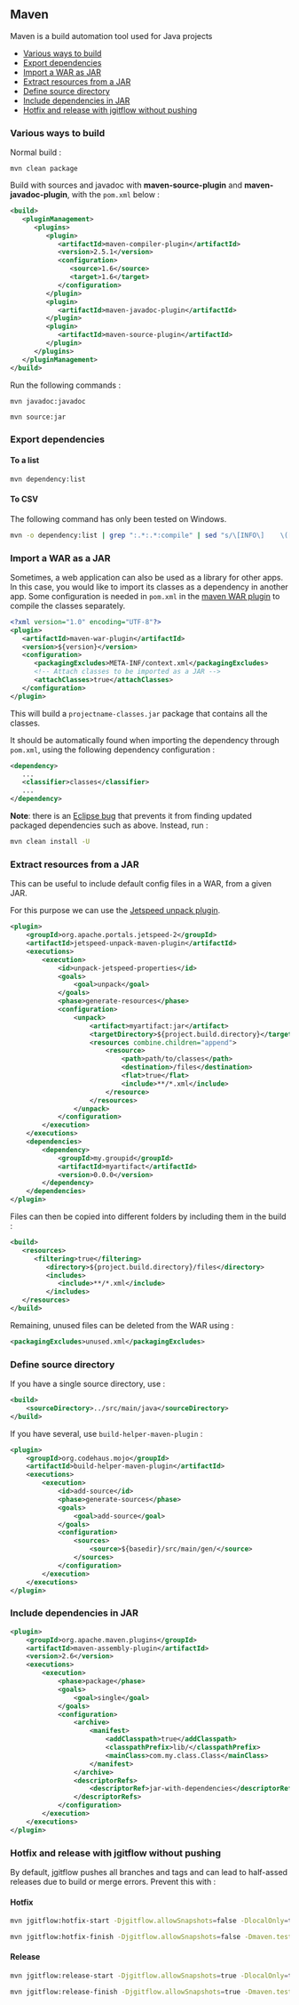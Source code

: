 ## Maven
Maven is a build automation tool used for Java projects

* [Various ways to build](#various-ways-to-build)
* [Export dependencies](#export-dependencies)
* [Import a WAR as  JAR](#import-a-war-as-a-jar)
* [Extract resources from a JAR](#extract-resources-from-a-jar)
* [Define source directory](#define-source-directory)
* [Include dependencies in JAR](#include-dependencies-in-jar)
* [Hotfix and release with jgitflow without pushing](#hotfix-and-release-with-jgitflow-without-pushing)

### Various ways to build 
Normal build :

```
mvn clean package
```

Build with sources and javadoc with **maven-source-plugin** and **maven-javadoc-plugin**, with the `pom.xml` below :

```xml
<build>
   <pluginManagement>
      <plugins>
         <plugin>
            <artifactId>maven-compiler-plugin</artifactId>
            <version>2.5.1</version>
            <configuration>
               <source>1.6</source>
               <target>1.6</target>
            </configuration>
         </plugin>
         <plugin>
            <artifactId>maven-javadoc-plugin</artifactId>
         </plugin>
         <plugin>
            <artifactId>maven-source-plugin</artifactId>
         </plugin>
      </plugins>
   </pluginManagement>
</build>
  ```

Run the following commands :

```
mvn javadoc:javadoc
```

```
mvn source:jar
```

### Export dependencies

#### To a list
```bash
mvn dependency:list
```
#### To CSV
The following command has only been tested on Windows.
```bash
mvn -o dependency:list | grep ":.*:.*:compile" | sed "s/\[INFO\]    \([^:]*\):\([^:]*\):jar:\([^:]*\):compile/\1;\2;\3/" | sort -u
```

### Import a WAR as a JAR

Sometimes, a web application can also be used as a library for other apps. In this case, you would like to import its classes as a dependency in another app. Some configuration is needed in `pom.xml` in the [maven WAR plugin](http://maven.apache.org/plugins/maven-war-plugin/war-mojo.html) to compile the classes separately.

```xml
<?xml version="1.0" encoding="UTF-8"?>
<plugin>
   <artifactId>maven-war-plugin</artifactId>
   <version>${version}</version>
   <configuration>
      <packagingExcludes>META-INF/context.xml</packagingExcludes>
      <!-- Attach classes to be imported as a JAR -->
      <attachClasses>true</attachClasses>
   </configuration>
</plugin>
```

This will build a `projectname-classes.jar` package that contains all the classes.

It should be automatically found when importing the dependency through `pom.xml`, using the following dependency configuration :

```xml
<dependency>
   ...
   <classifier>classes</classifier>
   ...
</dependency>
```

**Note**: there is an [Eclipse bug](https://bugs.eclipse.org/bugs/show_bug.cgi?id=502349) that prevents it from finding updated packaged dependencies such as above. Instead, run :

```bash
mvn clean install -U
```

### Extract resources from a JAR

This can be useful to include default config files in a WAR, from a given JAR.

For this purpose we can use the [Jetspeed unpack plugin](https://portals.apache.org/jetspeed-2/buildguide/jetspeed-unpack-plugin.html).

```xml
<plugin>
	<groupId>org.apache.portals.jetspeed-2</groupId>
	<artifactId>jetspeed-unpack-maven-plugin</artifactId>
	<executions>
		<execution>
			<id>unpack-jetspeed-properties</id>
			<goals>
				<goal>unpack</goal>
			</goals>
			<phase>generate-resources</phase>
			<configuration>
				<unpack>
					<artifact>myartifact:jar</artifact>
					<targetDirectory>${project.build.directory}</targetDirectory>
					<resources combine.children="append">
						<resource>
							<path>path/to/classes</path>
							<destination>/files</destination>
							<flat>true</flat>
							<include>**/*.xml</include>
						</resource>
					</resources>
				</unpack>
			</configuration>
		</execution>
	</executions>
	<dependencies>
		<dependency>
			<groupId>my.groupid</groupId>
			<artifactId>myartifact</artifactId>
			<version>0.0.0</version>
		</dependency>
	</dependencies>
</plugin>
```

Files can then be copied into different folders by including them in the build : 

```xml
<build>
   <resources>
      <filtering>true</filtering>
         <directory>${project.build.directory}/files</directory>
         <includes>
            <include>**/*.xml</include>
         </includes>
   </resources>
</build>
```

Remaining, unused files can be deleted from the WAR using :

```xml
<packagingExcludes>unused.xml</packagingExcludes>
```

### Define source directory

If you have a single source directory, use :

```xml
<build>
    <sourceDirectory>../src/main/java</sourceDirectory>
</build>
```

If you have several, use `build-helper-maven-plugin` :

```xml
<plugin>
	<groupId>org.codehaus.mojo</groupId>
	<artifactId>build-helper-maven-plugin</artifactId>
	<executions>
		<execution>
			<id>add-source</id>
			<phase>generate-sources</phase>
			<goals>
				<goal>add-source</goal>
			</goals>
			<configuration>
				<sources>
					<source>${basedir}/src/main/gen/</source>
				</sources>
			</configuration>
		</execution>
	</executions>
</plugin>
```

### Include dependencies in JAR

```xml
<plugin>
	<groupId>org.apache.maven.plugins</groupId>
	<artifactId>maven-assembly-plugin</artifactId>
	<version>2.6</version>
	<executions>
		<execution>
			<phase>package</phase>
			<goals>
				<goal>single</goal>
			</goals>
			<configuration>
				<archive>
					<manifest>
						<addClasspath>true</addClasspath>
						<classpathPrefix>lib/</classpathPrefix>
						<mainClass>com.my.class.Class</mainClass>
					</manifest>
				</archive>
				<descriptorRefs>
					<descriptorRef>jar-with-dependencies</descriptorRef>
				</descriptorRefs>
			</configuration>
		</execution>
	</executions>
</plugin>
```

### Hotfix and release with jgitflow without pushing

By default, jgitflow pushes all branches and tags and can lead to half-assed releases due to build or merge errors. Prevent this with :

#### Hotfix

```bash
mvn jgitflow:hotfix-start -Djgitflow.allowSnapshots=false -DlocalOnly=true -DpushHotfixes=false -Djgitflow.pushHotfixes=false -DnoHotfixBuild=true -DnoReleaseMerge=false -DnoHotfixMerge=false

mvn jgitflow:hotfix-finish -Djgitflow.allowSnapshots=false -Dmaven.test.skip=true -DnoDeploy=false -DpushHotfixes=false -Djgitflow.pushHotfixes=false -Djgitflow.localOnly=true -DlocalOnly=true -DnoHotfixBuild=true -DnoHotfixMerge=false
```


#### Release

```bash
mvn jgitflow:release-start -Djgitflow.allowSnapshots=true -DlocalOnly=true -DpushReleases=false -Djgitflow.pushReleases=false

mvn jgitflow:release-finish -Djgitflow.allowSnapshots=true -Dmaven.test.skip=true -DnoDeploy=false -DpushReleases=false -Djgitflow.pushReleases=false -Djgitflow.localOnly=true -DlocalOnly=true -DnoReleaseBuild=true
```

